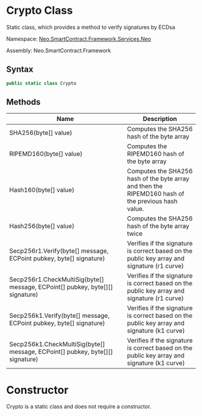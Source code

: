 # Crypto Class

Static class, which provides a method to verify signatures by ECDsa

Namespace: [Neo.SmartContract.Framework.Services.Neo](../neo.md)

Assembly: Neo.SmartContract.Framework

## Syntax

```c#
public static class Crypto
```

## Methods

| Name                                   | Description   |
| ---------------------------------------- | --------------- |
| SHA256(byte[] value) | Computes the SHA256 hash of the byte array |
| RIPEMD160(byte[] value) | Computes the RIPEMD160 hash of the byte array |
| Hash160(byte[] value) | Computes the SHA256 hash of the byte array and then the RIPEMD160 hash of the previous hash value. |
| Hash256(byte[] value) | Computes the SHA256 hash of the byte array twice             |
| Secp256r1.Verify(byte[] message, ECPoint pubkey, byte[] signature) | Verifies if the signature is correct based on the public key array and signature (r1 curve) |
| Secp256r1.CheckMultiSig(byte[] message, ECPoint[] pubkey, byte[][] signature) | Verifies if the signature is correct based on the public key array and signature (r1 curve) |
| Secp256k1.Verify(byte[] message, ECPoint pubkey, byte[] signature) | Verifies if the signature is correct based on the public key array and signature (k1 curve) |
| Secp256k1.CheckMultiSig(byte[] message, ECPoint[] pubkey, byte[][] signature) | Verifies if the signature is correct based on the public key array and signature (k1 curve) |

# Constructor

Crypto is a static class and does not require a constructor.